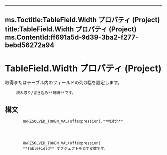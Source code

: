 

---
ms.Toctitle:TableField.Width プロパティ (Project)
title:TableField.Width プロパティ (Project)
ms.ContentId:ff691a5d-9d39-3ba2-f277-bebd56272a94
---
# TableField.Width プロパティ (Project)




取得またはテーブル内のフィールドの列の幅を設定します。

		 読み取り/書き込み**時間**です。

## 構文

            UNRESOLVED_TOKEN_VAL(offexpression).**Width**




            UNRESOLVED_TOKEN_VAL(offexpression)
            **TableField** オブジェクトを表す変数です。




